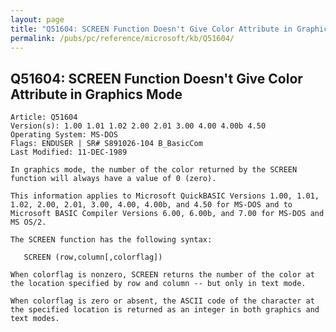 ```yaml
---
layout: page
title: "Q51604: SCREEN Function Doesn't Give Color Attribute in Graphics Mode"
permalink: /pubs/pc/reference/microsoft/kb/Q51604/
---
```


## Q51604: SCREEN Function Doesn't Give Color Attribute in Graphics Mode

	Article: Q51604
	Version(s): 1.00 1.01 1.02 2.00 2.01 3.00 4.00 4.00b 4.50
	Operating System: MS-DOS
	Flags: ENDUSER | SR# S891026-104 B_BasicCom
	Last Modified: 11-DEC-1989
	
	In graphics mode, the number of the color returned by the SCREEN
	function will always have a value of 0 (zero).
	
	This information applies to Microsoft QuickBASIC Versions 1.00, 1.01,
	1.02, 2.00, 2.01, 3.00, 4.00, 4.00b, and 4.50 for MS-DOS and to
	Microsoft BASIC Compiler Versions 6.00, 6.00b, and 7.00 for MS-DOS and
	MS OS/2.
	
	The SCREEN function has the following syntax:
	
	   SCREEN (row,column[,colorflag])
	
	When colorflag is nonzero, SCREEN returns the number of the color at
	the location specified by row and column -- but only in text mode.
	
	When colorflag is zero or absent, the ASCII code of the character at
	the specified location is returned as an integer in both graphics and
	text modes.
